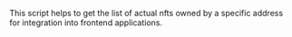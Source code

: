 This script helps to get the list of actual nfts owned by a specific address for integration into frontend applications.
